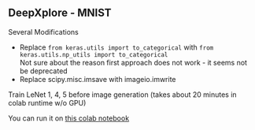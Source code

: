 ## DeepXplore - MNIST  

Several Modifications
- Replace `from keras.utils import to_categorical` with `from keras.utils.np_utils import to_categorical`  
Not sure about the reason first approach does not work - it seems not be deprecated
- Replace scipy.misc.imsave with imageio.imwrite

Train LeNet 1, 4, 5 before image generation (takes about 20 minutes in colab runtime w/o GPU)

You can run it on [this colab notebook](https://colab.research.google.com/drive/1jQMTT7XfPNl2WkrYySG-DeWUBxDgV9nq?usp=sharing)